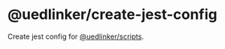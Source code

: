 # @uedlinker/create-jest-config

Create jest config for [@uedlinker/scripts](https://github.com/uedlinker/scripts#readme).
